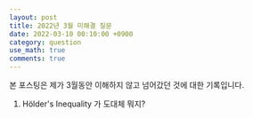 ```yaml
---
layout: post
title: 2022년 3월 미해결 질문
date: 2022-03-10 00:10:00 +0900
category: question
use_math: true
comments: true
---
```


본 포스팅은 제가 3월동안 이해하지 않고 넘어갔던 것에 대한 기록입니다.

1. Hölder's Inequality 가 도대체 뭐지?